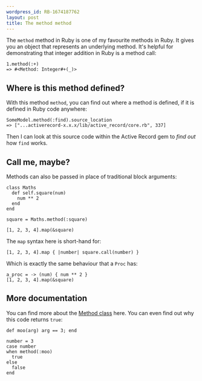 ```yaml
---
wordpress_id: RB-1674187762
layout: post
title: The method method
---
```


The `method` method in Ruby is one of my favourite methods in Ruby. It gives you an object that represents an underlying method. It's helpful for demonstrating that integer addition in Ruby is a method call:

```
1.method(:+)
=> #<Method: Integer#+(_)>
```

## Where is this method defined?

With this method `method`, you can find out where a method is defined, if it is defined in Ruby code anywhere:

```
SomeModel.method(:find).source_location
=> ["...activerecord-x.x.x/lib/active_record/core.rb", 337]
```

Then I can look at this source code within the Active Record gem to _find out_ how `find` works.

## Call me, maybe?

Methods can also be passed in place of traditional block arguments:

```
class Maths
  def self.square(num)
    num ** 2
  end
end

square = Maths.method(:square)

[1, 2, 3, 4].map(&square)
```

The `map` syntax here is short-hand for:

```
[1, 2, 3, 4].map { |number| square.call(number) }
```

Which is exactly the same behaviour that a `Proc` has:

```
a_proc = -> (num) { num ** 2 }
[1, 2, 3, 4].map(&square)
```

## More documentation

You can find more about the [Method class](https://devdocs.io/ruby~3.1/method) here. You can even find out why this code returns `true`:

```
def moo(arg) arg == 3; end

number = 3
case number
when method(:moo)
  true
else
  false
end
```
